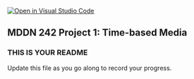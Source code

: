 [![Open in Visual Studio Code](https://classroom.github.com/assets/open-in-vscode-718a45dd9cf7e7f842a935f5ebbe5719a5e09af4491e668f4dbf3b35d5cca122.svg)](https://classroom.github.com/online_ide?assignment_repo_id=11439588&assignment_repo_type=AssignmentRepo)
## MDDN 242 Project 1: Time-based Media  

### THIS IS YOUR README

Update this file as you go along to record your progress.
